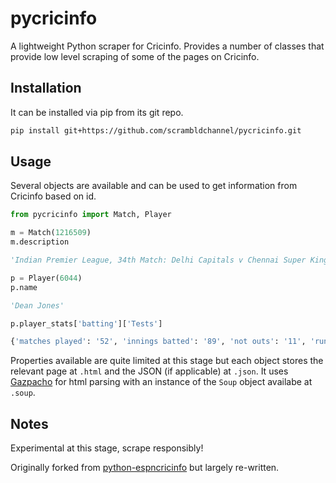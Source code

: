 # pycricinfo

A lightweight Python scraper for Cricinfo. Provides a number of classes that provide low level scraping of some of the pages on Cricinfo.

## Installation

It can be installed via pip from its git repo.

```sh
pip install git+https://github.com/scrambldchannel/pycricinfo.git

```

## Usage

Several objects are available and can be used to get information from Cricinfo based on id.

```python
from pycricinfo import Match, Player

m = Match(1216509)
m.description

'Indian Premier League, 34th Match: Delhi Capitals v Chennai Super Kings at Sharjah, Oct 17, 2020'

p = Player(6044)
p.name

'Dean Jones'

p.player_stats['batting']['Tests']

{'matches played': '52', 'innings batted': '89', 'not outs': '11', 'runs scored': '3631', 'highest inns score': '216', 'batting average': '46.55', 'balls faced': '7427', 'batting strike rate': '48.88', 'hundreds scored': '11', 'fifties scored': '14', 'boundary fours': '361', 'boundary sixes': '10', 'catches taken': '34', 'stumpings made': '0'}

```

Properties available are quite limited at this stage but each object stores the relevant page at ```.html``` and the JSON (if applicable) at ```.json```. It uses [Gazpacho](https://github.com/maxhumber/gazpacho) for html parsing with an instance of the ```Soup``` object availabe at ```.soup```.

## Notes

Experimental at this stage, scrape responsibly!

Originally forked from [python-espncricinfo](https://github.com/dwillis/python-espncricinfo/tree/master/espncricinfo) but largely re-written.
